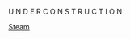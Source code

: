 U N D E R C O N S T R U C T I O N

[Steam](https://store.steampowered.com/app/2777030/In_The_Shadows/)
